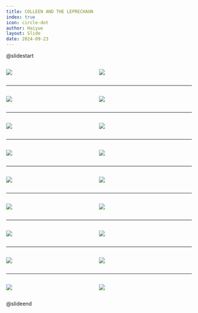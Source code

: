 ```yaml
---
title: COLLEEN AND THE LEPRECHAUN
index: true
icon: circle-dot
author: Haiyue
layout: Slide
date: 2024-09-23
---
```

 
@slidestart

<div style="display:flex">
<div style="flex:1">

![](https://raw.githubusercontent.com/yclord/reading/refs/heads/master/english/Level-N/COLLEEN%20AND%20THE%20LEPRECHAUN/001.webp)
</div>
<div style="flex:1">

![](https://raw.githubusercontent.com/yclord/reading/refs/heads/master/english/Level-N/COLLEEN%20AND%20THE%20LEPRECHAUN/002.webp)
</div>
</div>

---

<div style="display:flex">
<div style="flex:1">

![](https://raw.githubusercontent.com/yclord/reading/refs/heads/master/english/Level-N/COLLEEN%20AND%20THE%20LEPRECHAUN/003.webp)
</div>
<div style="flex:1">

![](https://raw.githubusercontent.com/yclord/reading/refs/heads/master/english/Level-N/COLLEEN%20AND%20THE%20LEPRECHAUN/004.webp)
</div>
</div>

---

<div style="display:flex">
<div style="flex:1">

![](https://raw.githubusercontent.com/yclord/reading/refs/heads/master/english/Level-N/COLLEEN%20AND%20THE%20LEPRECHAUN/005.webp)
</div>
<div style="flex:1">

![](https://raw.githubusercontent.com/yclord/reading/refs/heads/master/english/Level-N/COLLEEN%20AND%20THE%20LEPRECHAUN/006.webp)
</div>
</div>

---

<div style="display:flex">
<div style="flex:1">

![](https://raw.githubusercontent.com/yclord/reading/refs/heads/master/english/Level-N/COLLEEN%20AND%20THE%20LEPRECHAUN/007.webp)
</div>
<div style="flex:1">

![](https://raw.githubusercontent.com/yclord/reading/refs/heads/master/english/Level-N/COLLEEN%20AND%20THE%20LEPRECHAUN/008.webp)
</div>
</div>

---

<div style="display:flex">
<div style="flex:1">

![](https://raw.githubusercontent.com/yclord/reading/refs/heads/master/english/Level-N/COLLEEN%20AND%20THE%20LEPRECHAUN/009.webp)
</div>
<div style="flex:1">

![](https://raw.githubusercontent.com/yclord/reading/refs/heads/master/english/Level-N/COLLEEN%20AND%20THE%20LEPRECHAUN/010.webp)
</div>
</div>

---

<div style="display:flex">
<div style="flex:1">

![](https://raw.githubusercontent.com/yclord/reading/refs/heads/master/english/Level-N/COLLEEN%20AND%20THE%20LEPRECHAUN/011.webp)
</div>
<div style="flex:1">

![](https://raw.githubusercontent.com/yclord/reading/refs/heads/master/english/Level-N/COLLEEN%20AND%20THE%20LEPRECHAUN/012.webp)
</div>
</div>

---

<div style="display:flex">
<div style="flex:1">

![](https://raw.githubusercontent.com/yclord/reading/refs/heads/master/english/Level-N/COLLEEN%20AND%20THE%20LEPRECHAUN/013.webp)
</div>
<div style="flex:1">

![](https://raw.githubusercontent.com/yclord/reading/refs/heads/master/english/Level-N/COLLEEN%20AND%20THE%20LEPRECHAUN/014.webp)
</div>
</div>

---

<div style="display:flex">
<div style="flex:1">

![](https://raw.githubusercontent.com/yclord/reading/refs/heads/master/english/Level-N/COLLEEN%20AND%20THE%20LEPRECHAUN/015.webp)
</div>
<div style="flex:1">

![](https://raw.githubusercontent.com/yclord/reading/refs/heads/master/english/Level-N/COLLEEN%20AND%20THE%20LEPRECHAUN/016.webp)
</div>
</div>

---

<div style="display:flex">
<div style="flex:1">

![](https://raw.githubusercontent.com/yclord/reading/refs/heads/master/english/Level-N/COLLEEN%20AND%20THE%20LEPRECHAUN/017.webp)
</div>
<div style="flex:1">

![](https://raw.githubusercontent.com/yclord/reading/refs/heads/master/english/Level-N/COLLEEN%20AND%20THE%20LEPRECHAUN/018.webp)
</div>
</div>

@slideend